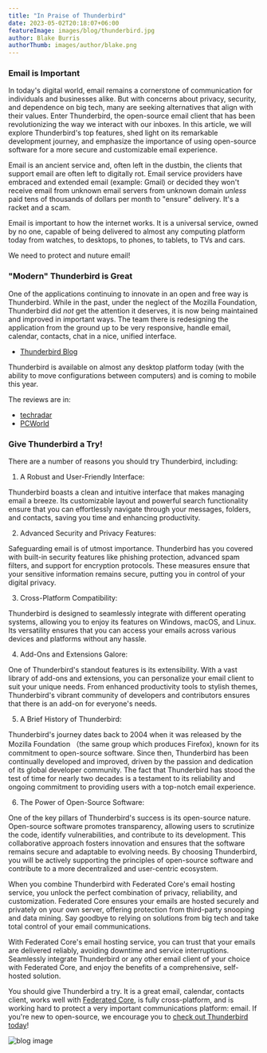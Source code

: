 ```yaml
---
title: "In Praise of Thunderbird"
date: 2023-05-02T20:18:07+06:00
featureImage: images/blog/thunderbird.jpg
author: Blake Burris
authorThumb: images/author/blake.png
---
```


### Email is Important

In today's digital world, email remains a cornerstone of communication for individuals and businesses alike. But with concerns about privacy, security, and dependence on big tech, many are seeking alternatives that align with their values. Enter Thunderbird, the open-source email client that has been revolutionizing the way we interact with our inboxes. In this article, we will explore Thunderbird's top features, shed light on its remarkable development journey, and emphasize the importance of using open-source software for a more secure and customizable email experience.

Email is an ancient service and, often left in the dustbin, the clients that support email are often left to digitally rot. Email service providers have embraced and extended email (example: Gmail) or decided they won't receive email from unknown email servers from unknown domain *unless* paid tens of thousands of dollars per month to "ensure" delivery. It's a racket and a scam.

Email is important to how the internet works. It is a universal service, owned by no one, capable of being delivered to almost any computing platform today from watches, to desktops, to phones, to tablets, to TVs and cars.

We need to protect and nuture email!

### "Modern" Thunderbird is Great

One of the applications continuing to innovate in an open and free way is Thunderbird. While in the past, under the neglect of the Mozilla Foundation, Thunderbird did *not* get the attention it deserves, it is now being maintained and improved in important ways. The team there is redesigning the application from the ground up to be very responsive, handle email, calendar, contacts, chat in a nice, unified interface.

* [Thunderbird Blog](https://blog.thunderbird.net/2023/02/the-future-of-thunderbird-why-were-rebuilding-from-the-ground-up/)

Thunderbird is available on almost any desktop platform today (with the ability to move configurations between computers) and is coming to mobile this year.

The reviews are in:

* [techradar](https://www.techradar.com/reviews/mozilla-thunderbird)
* [PCWorld](https://www.pcworld.com/article/1508751/at-last-mozilla-thunderbird-is-getting-a-long-needed-makeover.html)

### Give Thunderbird a Try!

There are a number of reasons you should try Thunderbird, including:

1. A Robust and User-Friendly Interface:

Thunderbird boasts a clean and intuitive interface that makes managing email a breeze. Its customizable layout and powerful search functionality ensure that you can effortlessly navigate through your messages, folders, and contacts, saving you time and enhancing productivity.

2. Advanced Security and Privacy Features:

Safeguarding email is of utmost importance. Thunderbird has you covered with built-in security features like phishing protection, advanced spam filters, and support for encryption protocols. These measures ensure that your sensitive information remains secure, putting you in control of your digital privacy.

3. Cross-Platform Compatibility:

Thunderbird is designed to seamlessly integrate with different operating systems, allowing you to enjoy its features on Windows, macOS, and Linux. Its versatility ensures that you can access your emails across various devices and platforms without any hassle.

4. Add-Ons and Extensions Galore:

One of Thunderbird's standout features is its extensibility. With a vast library of add-ons and extensions, you can personalize your email client to suit your unique needs. From enhanced productivity tools to stylish themes, Thunderbird's vibrant community of developers and contributors ensures that there is an add-on for everyone's needs.

5. A Brief History of Thunderbird:

Thunderbird's journey dates back to 2004 when it was released by the Mozilla Foundation （the same group which produces Firefox), known for its commitment to open-source software. Since then, Thunderbird has been continually developed and improved, driven by the passion and dedication of its global developer community. The fact that Thunderbird has stood the test of time for nearly two decades is a testament to its reliability and ongoing commitment to providing users with a top-notch email experience.

6. The Power of Open-Source Software:

One of the key pillars of Thunderbird's success is its open-source nature. Open-source software promotes transparency, allowing users to scrutinize the code, identify vulnerabilities, and contribute to its development. This collaborative approach fosters innovation and ensures that the software remains secure and adaptable to evolving needs. By choosing Thunderbird, you will be actively supporting the principles of open-source software and contribute to a more decentralized and user-centric ecosystem.

When you combine Thunderbird with Federated Core's email hosting service, you unlock the perfect combination of privacy, reliability, and customization. Federated Core ensures your emails are hosted securely and privately on your own server, offering protection from third-party snooping and data mining. Say goodbye to relying on solutions from big tech and take total control of your email communications.

With Federated Core's email hosting service, you can trust that your emails are delivered reliably, avoiding downtime and service interruptions. Seamlessly integrate Thunderbird or any other email client of your choice with Federated Core, and enjoy the benefits of a comprehensive, self-hosted solution.

You should give Thunderbird a try. It is a great email, calendar, contacts client, works well with [Federated Core](https://documentation.federated.computer/docs/client_applications/windows/thunderbird/), is fully cross-platform, and is working hard to protect a very important communications platform: email. If you're new to open-source, we encourage you to [check out Thunderbird today](https://www.thunderbird.net/en-US/)! 

![blog image](/images/blog/thunderbirdscreen.jpg)


